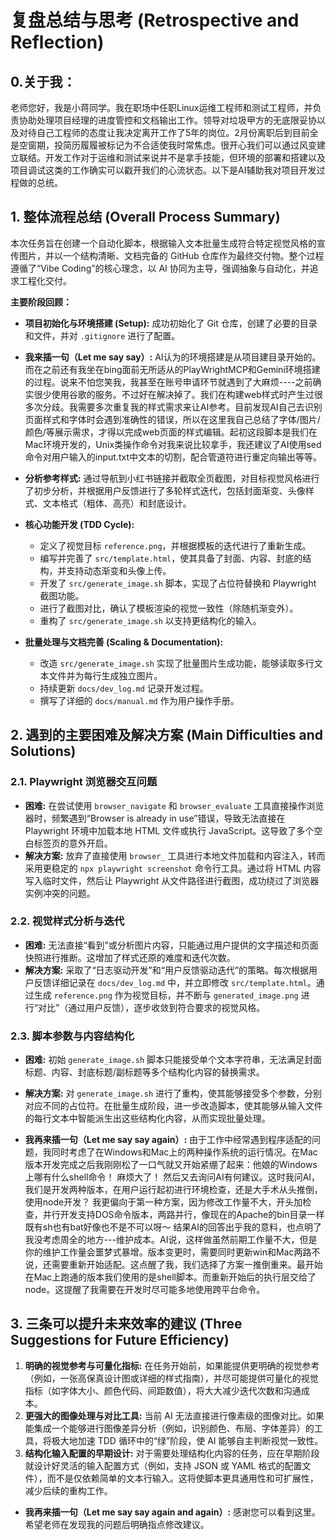 # 复盘总结与思考 (Retrospective and Reflection)

## 0.关于我：
老师您好，我是小蒋同学。我在职场中任职Linux运维工程师和测试工程师，并负责协助处理项目经理的进度管控和文档输出工作。领导对垃圾甲方的无底限妥协以及对待自己工程师的态度让我决定离开工作了5年的岗位。2月份离职后到目前全是空窗期，投简历履履被标记为不合适使我时常焦虑。很开心我们可以通过风变建立联结。开发工作对于运维和测试来说并不是拿手技能，但环境的部署和搭建以及项目调试这类的工作确实可以戳开我们的心流状态。以下是AI辅助我对项目开发过程做的总统。

## 1. 整体流程总结 (Overall Process Summary)
本次任务旨在创建一个自动化脚本，根据输入文本批量生成符合特定视觉风格的宣传图片，并以一个结构清晰、文档完备的 GitHub 仓库作为最终交付物。整个过程遵循了“Vibe Coding”的核心理念，以 AI 协同为主导，强调抽象与自动化，并追求工程化交付。

**主要阶段回顾：**

- **项目初始化与环境搭建 (Setup):** 成功初始化了 Git 仓库，创建了必要的目录和文件，并对 `.gitignore` 进行了配置。
- **我来插一句（Let me say say）:** 
AI认为的环境搭建是从项目建目录开始的。而在之前还有我坐在bing面前无所适从的PlayWrightMCP和Gemini环境搭建的过程。说来不怕您笑我，我甚至在账号申请环节就遇到了大麻烦----之前确实很少使用谷歌的服务。不过好在解决掉了。我们在构建web样式时产生过很多次分歧。我需要多次重复我的样式需求来让AI参考。目前发现AI自己去识别页面样式和字体时会遇到准确性的错误，所以在这里我自己总结了字体/图片/颜色/等展示需求，才得以完成web页面的样式编辑。起初这段脚本是我们在Mac环境开发的，Unix类操作命令对我来说比较拿手，我还建议了AI使用sed命令对用户输入的input.txt中文本的切割，配合管道符进行重定向输出等等。

- **分析参考样式:** 通过导航到小红书链接并截取全页截图，对目标视觉风格进行了初步分析，并根据用户反馈进行了多轮样式迭代，包括封面渐变、头像样式、文本格式（粗体、高亮）和封底设计。
- **核心功能开发 (TDD Cycle):**
    - 定义了视觉目标 `reference.png`，并根据模板的迭代进行了重新生成。
    - 编写并完善了 `src/template.html`，使其具备了封面、内容、封底的结构，并支持动态渐变和头像上传。
    - 开发了 `src/generate_image.sh` 脚本，实现了占位符替换和 Playwright 截图功能。
    - 进行了截图对比，确认了模板渲染的视觉一致性（除随机渐变外）。
    - 重构了 `src/generate_image.sh` 以支持更结构化的输入。
- **批量处理与文档完善 (Scaling & Documentation):**
    - 改造 `src/generate_image.sh` 实现了批量图片生成功能，能够读取多行文本文件并为每行生成独立图片。
    - 持续更新 `docs/dev_log.md` 记录开发过程。
    - 撰写了详细的 `docs/manual.md` 作为用户操作手册。



## 2. 遇到的主要困难及解决方案 (Main Difficulties and Solutions)

### 2.1. Playwright 浏览器交互问题
- **困难:** 在尝试使用 `browser_navigate` 和 `browser_evaluate` 工具直接操作浏览器时，频繁遇到“Browser is already in use”错误，导致无法直接在 Playwright 环境中加载本地 HTML 文件或执行 JavaScript。这导致了多个空白标签页的意外开启。
- **解决方案:** 放弃了直接使用 `browser_` 工具进行本地文件加载和内容注入，转而采用更稳定的 `npx playwright screenshot` 命令行工具。通过将 HTML 内容写入临时文件，然后让 Playwright 从文件路径进行截图，成功绕过了浏览器实例冲突的问题。

### 2.2. 视觉样式分析与迭代
- **困难:** 无法直接“看到”或分析图片内容，只能通过用户提供的文字描述和页面快照进行推断。这增加了样式还原的难度和迭代次数。
- **解决方案:** 采取了“日志驱动开发”和“用户反馈驱动迭代”的策略。每次根据用户反馈详细记录在 `docs/dev_log.md` 中，并立即修改 `src/template.html`。通过生成 `reference.png` 作为视觉目标，并不断与 `generated_image.png` 进行“对比”（通过用户反馈），逐步收敛到符合要求的视觉风格。

### 2.3. 脚本参数与内容结构化
- **困难:** 初始 `generate_image.sh` 脚本只能接受单个文本字符串，无法满足封面标题、内容、封底标题/副标题等多个结构化内容的替换需求。
- **解决方案:** 对 `generate_image.sh` 进行了重构，使其能够接受多个参数，分别对应不同的占位符。在批量生成阶段，进一步改造脚本，使其能够从输入文件的每行文本中智能派生出这些结构化内容，从而实现批量处理。

- **我再来插一句（Let me say say again）:** 
由于工作中经常遇到程序适配的问题，我同时考虑了在Windows和Mac上的两种操作系统的运行情况。在Mac版本开发完成之后我刚刚松了一口气就又开始紧绷了起来：他娘的Windows上哪有什么shell命令！ 麻烦大了！ 然后又去询问AI有何建议。这时我问AI，我们是开发两种版本，在用户运行起初进行环境检查，还是大手术从头推倒，使用node开发？ 我更偏向于第一种方案，因为修改工作量不大，开头加检查，并行开发支持DOS命令版本，两路并行，像现在的Apache的bin目录一样既有sh也有bat好像也不是不可以呀～ 结果AI的回答出乎我的意料，也点明了我没考虑周全的地方---维护成本。AI说，这样做虽然前期工作量不大，但是你的维护工作量会噩梦式暴增。版本变更时，需要同时更新win和Mac两路不说，还需要重新开始适配。这点醒了我，我们选择了方案一推倒重来。最开始在Mac上跑通的版本我们使用的是shell脚本。而重新开始后的执行层交给了node。这提醒了我需要在开发时尽可能多地使用跨平台命令。

## 3. 三条可以提升未来效率的建议 (Three Suggestions for Future Efficiency)

1.  **明确的视觉参考与可量化指标:** 在任务开始前，如果能提供更明确的视觉参考（例如，一张高保真设计图或详细的样式指南），并尽可能提供可量化的视觉指标（如字体大小、颜色代码、间距数值），将大大减少迭代次数和沟通成本。
2.  **更强大的图像处理与对比工具:** 当前 AI 无法直接进行像素级的图像对比。如果能集成一个能够进行图像差异分析（例如，识别颜色、布局、字体差异）的工具，将极大地加速 TDD 循环中的“绿”阶段，使 AI 能够自主判断视觉一致性。
3.  **结构化输入配置的早期设计:** 对于需要处理结构化内容的任务，应在早期阶段就设计好灵活的输入配置方式（例如，支持 JSON 或 YAML 格式的配置文件），而不是仅依赖简单的文本行输入。这将使脚本更具通用性和可扩展性，减少后续的重构工作。

- **我再来插一句（Let me say say again and again）:** 
感谢您可以看到这里。希望老师在发现我的问题后明确指点修改建议。